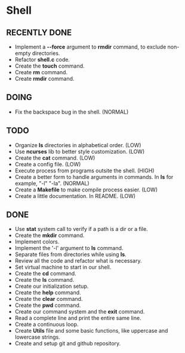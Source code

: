 # Shell

## RECENTLY DONE

- Implement a **--force** argument to **rmdir** command, to exclude non-empty directories.
- Refactor **shell.c** code.
- Create the **touch** command.
- Create **rm** command.
- Create **rmdir** command.

## DOING

- Fix the backspace bug in the shell. (NORMAL)

## TODO

- Organize **ls** directories in alphabetical order. (LOW)
- Use **ncurses** lib to better style customization. (LOW)
- Create the **cat** command. (LOW)
- Create a config file. (LOW)
- Execute process from programs outsite the shell. (HIGH)
- Create a better form to handle arguments in commands. In **ls** for example, "-l" "-la". (NORMAL)
- Create a **Makefile** to make compile process easier. (LOW)
- Create a little documentation. In README. (LOW)

## DONE

- Use **stat** system call to verify if a path is a dir or a file.
- Create the **mkdir** command.
- Implement colors.
- Implement the '-l' argument to **ls** command.
- Separate files from directories while using **ls**.
- Review all the code and refactor what is necessary.
- Set virtual machine to start in our shell.
- Create the **cd** command.
- Create the **ls** command.
- Create our initialization setup.
- Create the **help** command.
- Create the **clear** command.
- Create the **pwd** command.
- Create our command system and the **exit** command.
- Read a complete line and print the entire same line.
- Create a continuous loop.
- Create **Utils** file and some basic functions, like uppercase and lowercase strings.
- Create and setup git and github repository.

